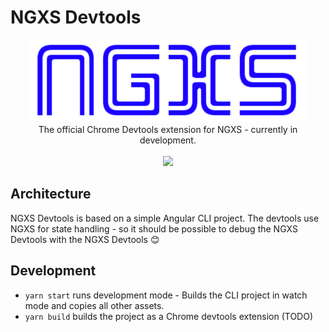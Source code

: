 # NGXS Devtools

<p align="center">
  <img src="docs/assets/logo.png">
  <br />
  The official Chrome Devtools extension for NGXS - currently in development.
  <br />
  <br />
  <a href="https://now-examples-slackin-eqzjxuxoem.now.sh/"><img src="https://now-examples-slackin-eqzjxuxoem.now.sh/badge.svg"></a> 
</p>


## Architecture

NGXS Devtools is based on a simple Angular CLI project. The devtools use NGXS for state handling - so it should be possible to debug the NGXS Devtools with the NGXS Devtools 😊

## Development

* `yarn start` runs development mode - Builds the CLI project in watch mode and copies all other assets.
* `yarn build` builds the project as a Chrome devtools extension (TODO)
